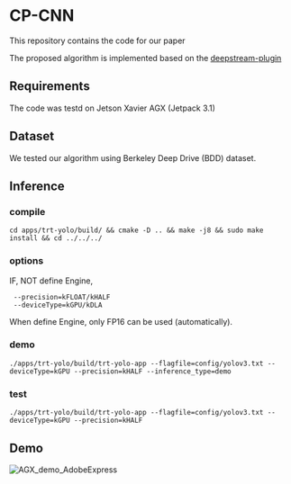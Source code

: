 # CP-CNN

This repository contains the code for our paper

The proposed algorithm is implemented based on the [deepstream-plugin](https://github.com/vat-nvidia/deepstream-plugin)

## Requirements
The code was testd on Jetson Xavier AGX (Jetpack 3.1)

## Dataset
We tested our algorithm using Berkeley Deep Drive (BDD) dataset.

## Inference
### compile
    cd apps/trt-yolo/build/ && cmake -D .. && make -j8 && sudo make install && cd ../../../
    
### options
 IF, NOT define Engine,
 
     --precision=kFLOAT/kHALF 
     --deviceType=kGPU/kDLA
    
When define Engine, only FP16 can be used (automatically).

### demo
    ./apps/trt-yolo/build/trt-yolo-app --flagfile=config/yolov3.txt --deviceType=kGPU --precision=kHALF --inference_type=demo
    
### test
    ./apps/trt-yolo/build/trt-yolo-app --flagfile=config/yolov3.txt --deviceType=kGPU --precision=kHALF 

## Demo
![AGX_demo_AdobeExpress](https://user-images.githubusercontent.com/35592964/236998064-257dff44-5e29-4154-847f-855406ea2cdb.gif)
